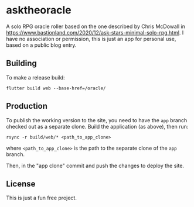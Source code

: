 # asktheoracle

A solo RPG oracle roller based on the one described by Chris McDowall in
https://www.bastionland.com/2020/12/ask-stars-minimal-solo-rpg.html. I have no association or permission, this is 
just an app for personal use, based on a public blog entry.

## Building
To make a release build:

    flutter build web --base-href=/oracle/

## Production

To publish the working version to the site, you need to have the `app` branch checked out as a separate clone. Build
the application (as above), then run:

    rsync -r build/web/* <path_to_app_clone>

where `<path_to_app_clone>` is the path to the separate clone of the `app` branch.

Then, in the "app clone" commit and push the changes to deploy the site.

## License

This is just a fun free project.
